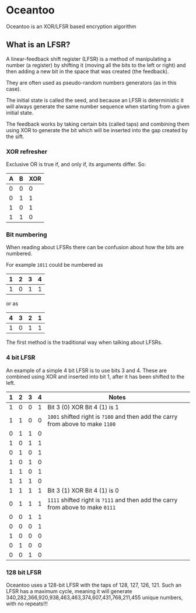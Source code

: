 # Oceantoo
Oceantoo is an XOR/LFSR based encryption algorithm

## What is an LFSR?

A linear-feedback shift register (LFSR) is a method of manipulating a number (a register) by shifting it (moving all the bits to the left or right) and then adding a new bit in the space that was created (the feedback).

They are often used as pseudo-random numbers generators (as in this case).

The initial state is called the seed, and because an LFSR is deterministic it will always generate the same number sequence when starting from a given initial state.

The feedback works by taking certain bits (called taps) and combining them using XOR to generate the bit which will be inserted into the gap created by the sift.

### XOR refresher
Exclusive OR is true if, and only if, its arguments differ. So:

|A|B|XOR|
|-|-|---|
|0|0|0|
|0|1|1|
|1|0|1|
|1|1|0|


### Bit numbering
When reading about LFSRs there can be confusion about how the bits are numbered.

For example `1011` could be numbered as

|1|2|3|4|
|-|-|-|-|
|1|0|1|1|

or as 

|4|3|2|1|
|-|-|-|-|
|1|0|1|1|

The first method is the traditional way when talking about LFSRs.

### 4 bit LFSR
An example of a simple 4 bit LFSR is to use bits 3 and 4. These are combined using XOR and inserted into bit 1, after it has been shifted to the left.

|1|2|3|4|Notes|
|-|-|-|-|-----|
|1|0|0|1|Bit 3 (0) XOR Bit 4 (1) is 1|
|1|1|0|0| `1001` shifted right is `?100` and then add the carry from above to make `1100`|
|0|1|1|0||
|1|0|1|1||
|0|1|0|1||
|1|0|1|0||
|1|1|0|1||
|1|1|1|0||
|1|1|1|1|Bit 3 (1) XOR Bit 4 (1) is 0|
|0|1|1|1|`1111` shifted right is `?111` and then add the carry from above to make `0111`|
|0|0|1|1||
|0|0|0|1||
|1|0|0|0||
|0|1|0|0||
|0|0|1|0||

### 128 bit LFSR
Oceantoo uses a 128-bit LFSR with the taps of 128, 127, 126, 121. Such an LFSR has a maximum cycle, meaning it will generate 340,282,366,920,938,463,463,374,607,431,768,211,455 unique numbers, with no repeats!!!
